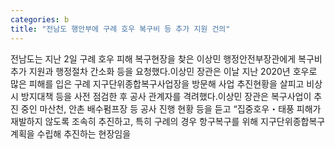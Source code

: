 ```yaml
---
categories: b
title: "전남도 행안부에 구례 호우 복구비 등 추가 지원 건의"
---
```

전남도는 지난 2일 구례 호우 피해 복구현장을 찾은 이상민 행정안전부장관에게 복구비 추가 지원과 행정절차 간소화 등을 요청했다.이상민 장관은 이날 지난 2020년 호우로 많은 피해를 입은 구례 지구단위종합복구사업장을 방문해 사업 추진현황을 살피고 비상시 방지대책 등을 사전 점검한 후 공사 관계자를 격려했다.이상민 장관은 복구사업이 추진 중인 마산천, 안촌 배수펌프장 등 공사 진행 현황 등을 듣고 “집중호우・태풍 피해가 재발하지 않도록 조속히 추진하고, 특히 구례의 경우 항구복구를 위해 지구단위종합복구 계획을 수립해 추진하는 현장임을